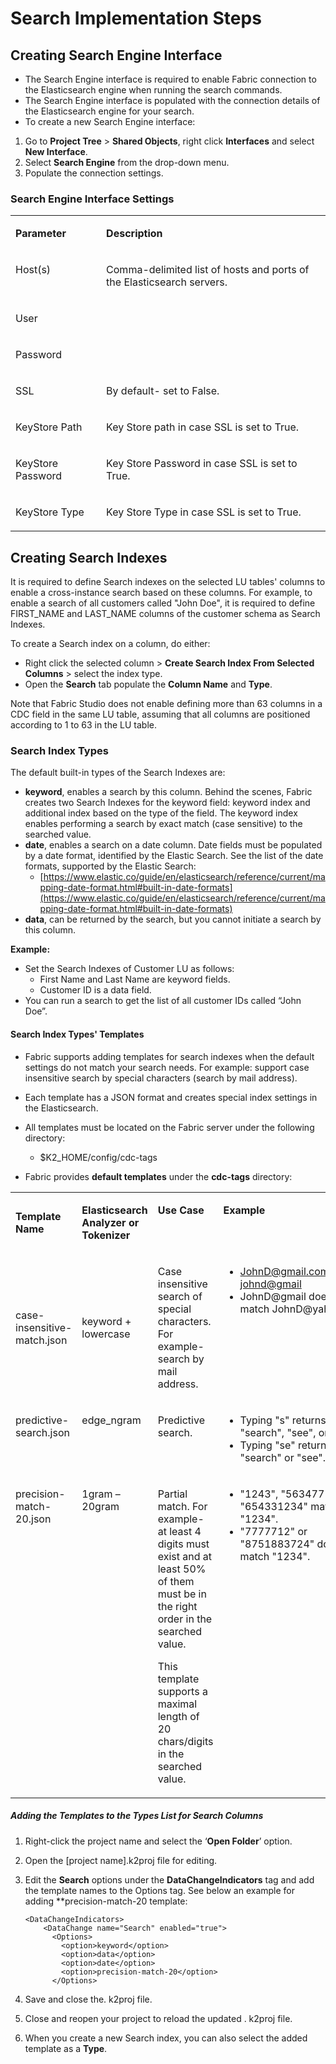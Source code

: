 # Search Implementation Steps

## Creating Search Engine Interface 

- The Search Engine interface is required to enable Fabric connection to the Elasticsearch engine when running the search commands.
- The Search Engine interface is populated  with the connection details of the Elasticsearch engine for your search.
- To  create a new Search Engine interface:

1. Go to **Project Tree** > **Shared Objects**, right click **Interfaces** and select **New Interface**.
2. Select **Search Engine** from the drop-down menu.
3. Populate the connection settings.

### Search Engine Interface Settings

<table>
<tbody>
<tr>
<td valign="top" width="200pxl">
<p><strong>Parameter </strong></p>
</td>
<td valign="top" width="700pxl">
<p><strong>Description </strong></p>
</td>
</tr>
<tr>
<td valign="top" width="200pxl">
<p>Host(s)</p>
</td>
<td valign="top" width="700pxl">
<p>Comma-delimited list of hosts and ports of the Elasticsearch servers.</p>
</td>
</tr>
<tr>
<td valign="top" width="200pxl">
<p>User</p>
</td>
<td valign="top" width="700pxl">
<p>&nbsp;</p>
</td>
</tr>
<tr>
<td valign="top" width="200pxl">
<p>Password</p>
</td>
<td valign="top" width="700pxl">
<p>&nbsp;</p>
</td>
</tr>
<tr>
<td valign="top" width="200pxl">
<p>SSL</p>
</td>
<td valign="top" width="700pxl">
<p>By default- set to False.</p>
</td>
</tr>
<tr>
<td valign="top" width="200pxl">
<p>KeyStore Path</p>
</td>
<td valign="top" width="700pxl">
<p>Key Store path in case SSL is set to True.</p>
</td>
</tr>
<tr>
<td valign="top" width="200pxl">
<p>KeyStore Password</p>
</td>
<td valign="top" width="700pxl">
<p>Key Store Password in case SSL is set to True.</p>
</td>
</tr>
<tr>
<td valign="top" width="200pxl">
<p>KeyStore Type</p>
</td>
<td valign="top" width="700pxl">
<p>Key Store Type in case SSL is set to True.</p>
</td>
</tr>
</tbody>
</table>

## Creating Search Indexes

It is required to define Search indexes on the selected LU tables' columns to enable a cross-instance search based on these columns. For example, to enable a search of all customers called "John Doe", it is required to define FIRST_NAME and LAST_NAME columns of the customer schema as Search Indexes.

To create a Search index on a column, do either: 

- Right click the selected column > **Create Search Index From Selected Columns** > select the index type.
- Open the **Search** tab populate the **Column Name** and **Type**. 

Note that Fabric Studio does not enable defining more than 63 columns in a CDC field in the same LU table, assuming that all columns are positioned according to 1 to 63 in the LU table.

### Search Index Types

The default built-in types of the Search Indexes are:

- **keyword**, enables a search by this column. Behind the scenes, Fabric creates two Search Indexes for the keyword field: keyword index and additional index based on the type of the field. The keyword index enables performing a search by exact match (case sensitive) to the searched value. 
- **date**, enables a search on a date column.  Date fields must be populated by a date format, identified by the Elastic Search. See the list of the date formats, supported by the Elastic Search:
  * [https://www.elastic.co/guide/en/elasticsearch/reference/current/mapping-date-format.html#built-in-date-formats](https://www.elastic.co/guide/en/elasticsearch/reference/current/mapping-date-format.html#built-in-date-formats)
- **data**, can be returned by the search, but you cannot initiate a search by this column. 

**Example:** 

- Set the Search Indexes of Customer LU as follows:
  - First Name and Last Name are keyword fields.
  - Customer ID is a data field.
- You can run a search to get the list of all customer IDs called “John Doe”. 

#### Search Index Types' Templates

-  Fabric supports adding templates for search indexes when the default settings do not match your search needs. For example: support case insensitive search by special characters (search by  mail address).

- Each template has a JSON format and creates special index settings in the Elasticsearch.
- All templates must be located on the Fabric server under the following directory:
  -  $K2_HOME/config/cdc-tags
- Fabric provides  **default templates** under the **cdc-tags** directory:

<table width="900pxl">
<tbody>
<tr>
<td width="150pxl">
<p><strong>Template Name</strong></p>
</td>
<td width="150pxl">
<p><strong>Elasticsearch Analyzer or Tokenizer</strong></p>
</td>
<td valign="top" width="300pxl">
<p><strong>Use Case</strong></p>
</td>
<td valign="top" width="300pxl">
<p><strong>Example</strong></p>
</td>
</tr>
<tr>
<td width="150pxl">
<p>case-insensitive-match.json</p>
</td>
<td width="150pxl">
<p>keyword + lowercase</p>
</td>
<td valign="top" width="300pxl">
<p>Case insensitive search of special characters. For example- search by mail address.</p>
</td>
<td valign="top" width="300pxl">
<ul>
<li><a href="mailto:JohnD@gmail.com">JohnD@gmail.com</a>&nbsp;matches <a href="mailto:johnd@gmail">johnd@gmail</a></li>
<li>JohnD@gmail does not match JohnD@yahoo.com</li>
</ul>
</td>
</tr>
<tr>
<td valign="top" width="150pxl">
<p>predictive-search.json</p>
</td>
<td valign="top" width="150pxl">
<p>edge_ngram</p>
</td>
<td valign="top" width="300pxl">
<p>Predictive search.</p>
</td>
<td valign="top" width="300pxl">
<ul>
<li>Typing "s" returns "search", "see", or "sql".</li>
<li>Typing "se" returns "search" or "see".</li>
</ul>
</td>
</tr>
<tr>
<td valign="top" width="150pxl">
<p>precision-match-20.json</p>
</td>
<td valign="top" width="150pxl">
<p>1gram &ndash; 20gram</p>
</td>
<td valign="top" width="300pxl">
<p>Partial match. For example- at least 4 digits must exist and at least 50% of them must be in the right order in the searched value.</p>
<p>This template supports a maximal length of 20 chars/digits in the searched value.</p>
</td>
<td valign="top" width="300pxl">
<ul>
<li>"1243", "56347712", or "654331234" matches "1234".</li>
<li>"7777712" or "8751883724" does not match "1234".</li>
</ul>
</td>
</tr>
</tbody>
</table>



##### Adding the Templates to the Types List for Search Columns

1. Right-click the project name and select the ‘**Open Folder**’ option. 

2. Open the [project name].k2proj file for editing.

3. Edit the **Search** options under the **DataChangeIndicators** tag and add the template names to the Options tag. See below an example for adding **precision-match-20 template:

   ```
   <DataChangeIndicators>
       <DataChange name="Search" enabled="true">
         <Options>
           <option>keyword</option>
           <option>data</option>
           <option>date</option>
           <option>precision-match-20</option>
         </Options>
   ```

   

4. Save and close the. k2proj file.

5. Close and reopen your project to reload the updated . k2proj file.

6. When you create a new Search index, you can also select the added template as a **Type**.